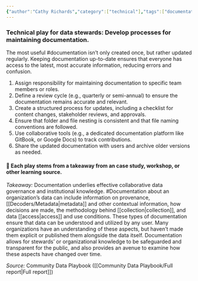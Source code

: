 ```yaml
---
{"author":"Cathy Richards","category":["technical"],"tags":["documentation","rolesandpermissions"],"dg-publish":true,"permalink":"/plays/play-23-develop-processes-for-maintaining-documentation/","dgPassFrontmatter":true}
---
```


### **Technical play for data stewards: Develop processes for maintaining documentation.** 
The most useful #documentation isn’t only created once, but rather updated regularly. Keeping documentation up-to-date ensures that everyone has access to the latest, most accurate information, reducing errors and confusion.
1. Assign responsibility for maintaining documentation to specific team members or roles.
2. Define a review cycle (e.g., quarterly or semi-annual) to ensure the documentation remains accurate and relevant.
3. Create a structured process for updates, including a checklist for content changes, stakeholder reviews, and approvals.
4. Ensure that folder and file nesting is consistent and that file naming conventions are followed.
5. Use collaborative tools (e.g., a dedicated documentation platform like GitBook, or Google Docs) to track contributions.
6. Share the updated documentation with users and archive older versions as needed.

#### 🌱 Each play stems from a takeaway from an case study, workshop, or other learning source.

*Takeaway:*  Documentation underlies effective collaborative data governance and institutional knowledge.
#Documentation about an organization’s data can include information on provenance, [[Decoders/Metadata\|metadata]] and other contextual information, how decisions are made, the methodology behind [[collection\|collection]], and data [[access\|access]] and use conditions. These types of documentation ensure that data can be understood and utilized by any user. Many organizations have an understanding of these aspects, but haven’t made them explicit or published them alongside the data itself. Documentation allows for stewards’ or organizational knowledge to be safeguarded and transparent for the public, and also provides an avenue to examine how these aspects have changed over time.

*Source:* Community Data Playbook ([[Community Data Playbook/Full report\|Full report]])